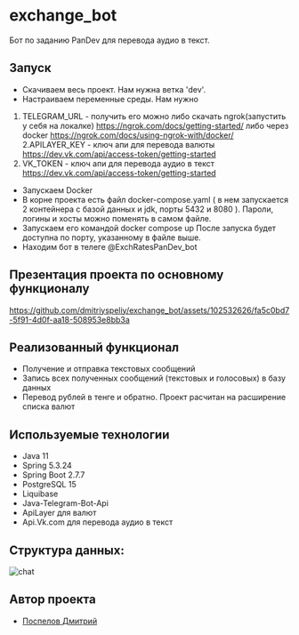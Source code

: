 # exchange_bot
Бот по заданию PanDev для перевода аудио в текст.

## Запуск

- Скачиваем весь проект. Нам нужна ветка 'dev'.
- Настраиваем переменные среды.
Нам нужно
1. TELEGRAM_URL - получить его можно либо скачать ngrok(запустить у себя на локалке)
https://ngrok.com/docs/getting-started/
либо через docker 
https://ngrok.com/docs/using-ngrok-with/docker/
2.APILAYER_KEY - ключ апи для перевода валюты
 https://dev.vk.com/api/access-token/getting-started
3. VK_TOKEN - ключ апи для перевода аудио в текст
https://dev.vk.com/api/access-token/getting-started
- Запускаем Docker
- В корне проекта есть файл docker-compose.yaml ( в нем запускается 2 контейнера с базой данных и jdk, порты 5432 и 8080 ). 
Пароли, логины и хосты можно поменять в самом файле.
- Запускаем его командой docker compose up
После запуска будет доступна по порту, указанному в файле выше.
- Находим бот в телеге @ExchRatesPanDev_bot

## Презентация проекта по основному функционалу



https://github.com/dmitriyspeliy/exchange_bot/assets/102532626/fa5c0bd7-5f91-4d0f-aa18-508953e8bb3a



## Реализованный функционал

- Получение и отправка текстовых сообщений
- Запись всех полученных сообщений (текстовых и голосовых) в базу данных
- Перевод рублей в тенге и обратно. Проект расчитан на расширение списка валют

## Используемые технологии

- Java 11
- Spring 5.3.24
- Spring Boot 2.7.7
- PostgreSQL 15
- Liquibase
- Java-Telegram-Bot-Api
- ApiLayer для валют
- Api.Vk.com для перевода аудио в текст

## Структура данных:

![chat](https://github.com/dmitriyspeliy/exchange_bot/assets/102532626/e0e6eec2-3050-4c28-9d3a-e272a9a83748)


## Автор проекта

- <a  href="https://github.com/dmitriyspeliy">Поспелов Дмитрий</a> 
